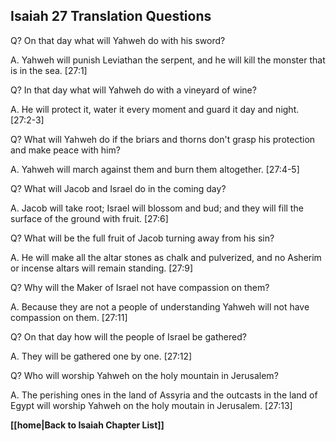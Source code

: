 ## Isaiah 27 Translation Questions ##

Q? On that day what will Yahweh do with his sword?

A. Yahweh will punish Leviathan the serpent, and he will kill the monster that is in the sea. [27:1]

Q? In that day what will Yahweh do with a vineyard of wine?

A. He will protect it, water it every moment and guard it day and night. [27:2-3]

Q? What will Yahweh do if the briars and thorns don't grasp his protection and make peace with him?

A. Yahweh will march against them and burn them altogether. [27:4-5]

Q? What will Jacob and Israel do in the coming day?

A. Jacob will take root; Israel will blossom and bud; and they will fill the surface of the ground with fruit. [27:6]

Q? What will be the full fruit of Jacob turning away from his sin?

A. He will make all the altar stones as chalk and pulverized, and no Asherim or incense altars will remain standing. [27:9]

Q? Why will the Maker of Israel not have compassion on them?

A. Because they are not a people of understanding Yahweh will not have compassion on them. [27:11]

Q? On that day how will the people of Israel be gathered?

A. They will be gathered one by one. [27:12]

Q? Who will worship Yahweh on the holy mountain in Jerusalem?

A. The perishing ones in the land of Assyria and the outcasts in the land of Egypt will worship Yahweh on the holy moutain in Jerusalem. [27:13]

__[[home|Back to Isaiah Chapter List]]__

